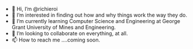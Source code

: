 - 👋 Hi, I’m @richieroi
- 👀 I’m interested in finding out how and why things work the way they do.
- 🌱 I’m currently learning Computer Science and Engineering at George Grant University of Mines and Engineering.
- 💞️ I’m looking to collaborate on everything, at all.
- 📫 How to reach me ....coming soon.

<!---
richieroi/richieroi is a ✨ special ✨ repository because its `README.md` (this file) appears on your GitHub profile.
You can click the Preview link to take a look at your changes.
--->
